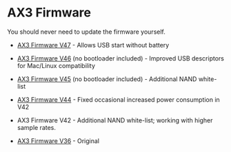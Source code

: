 # AX3 Firmware

You should never need to update the firmware yourself.

<!--
* CWA17_50.hex - Internal experimental NoRCB.

* CWA17_49.hex - Internal experimental WinUSB / generic interface support

* [AX3 Firmware V48](https://raw.githubusercontent.com/digitalinteraction/openmovement/master/Downloads/AX3/AX3-Firmware-48.zip] - Wide (32-bit) device IDs
-->

* [AX3 Firmware V47](https://raw.githubusercontent.com/digitalinteraction/openmovement/master/Downloads/AX3/AX3-Firmware-47.zip) - Allows USB start without battery

* [AX3 Firmware V46](https://raw.githubusercontent.com/digitalinteraction/openmovement/master/Downloads/AX3/CWA17_46.hex) (no bootloader included) - Improved USB descriptors for Mac/Linux compatibility

* [AX3 Firmware V45](https://raw.githubusercontent.com/digitalinteraction/openmovement/master/Downloads/AX3/CWA17_45.hex) (no bootloader included) - Additional NAND white-list

* [AX3 Firmware V44](https://raw.githubusercontent.com/digitalinteraction/openmovement/master/Downloads/AX3/AX3-1.7-Firmware-44.zip) - Fixed occasional increased power consumption in V42

* AX3 Firmware V42 - Additional NAND white-list; working with higher sample rates.

* [AX3 Firmware V36](https://raw.githubusercontent.com/digitalinteraction/openmovement/master/Downloads/AX3/AX3-1.7-Firmware-36.zip) - Original
